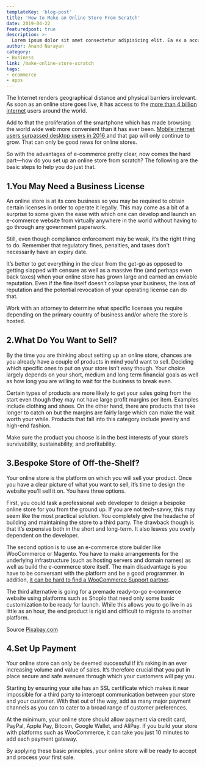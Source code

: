 ```yaml
---
templateKey: 'blog-post'
title: 'How to Make an Online Store From Scratch'
date: 2019-04-22
featuredpost: true
description: >-
  Lorem ipsum dolor sit amet consectetur adipisicing elit. Ea ex a accusamus facilis aperiam sed ad tenetur molestiae cum ipsam, sunt eius rerum numquam commodi ipsa quas sequi optio molestias?
author: Anand Narayan
category: 
- Business
link: /make-online-store-scratch
tags: 
- ecommerce
- apps
---
```

The Internet renders geographical distance and physical barriers irrelevant. As soon as an online store goes live, it has access to the [more than 4 billion internet](https://wearesocial.com/blog/2019/01/digital-2019-global-internet-use-accelerates) users around the world.

Add to that the proliferation of the smartphone which has made browsing the world wide web more convenient than it has ever been. [Mobile internet users surpassed desktop users in 2016 ](https://techcrunch.com/2016/11/01/mobile-internet-use-passes-desktop-for-the-first-time-study-finds/)and that gap will only continue to grow. That can only be good news for online stores.

So with the advantages of e-commerce pretty clear, now comes the hard part—how do you set up an online store from scratch? The following are the basic steps to help you do just that.

## 1.You May Need a Business License

An online store is at its core business so you may be required to obtain certain licenses in order to operate it legally. This may come as a bit of a surprise to some given the ease with which one can develop and launch an e-commerce website from virtually anywhere in the world without having to go through any government paperwork.

Still, even though compliance enforcement may be weak, it’s the right thing to do. Remember that regulatory fines, penalties, and taxes don’t necessarily have an expiry date.

It’s better to get everything in the clear from the get-go as opposed to getting slapped with censure as well as a massive fine (and perhaps even back taxes) when your online store has grown large and earned an enviable reputation. Even if the fine itself doesn’t collapse your business, the loss of reputation and the potential revocation of your operating license can do that.

Work with an attorney to determine what specific licenses you require depending on the primary country of business and/or where the store is hosted.

## 2.What Do You Want to Sell?
By the time you are thinking about setting up an online store, chances are you already have a couple of products in mind you’d want to sell. Deciding which specific ones to put on your store isn’t easy though. Your choice largely depends on your short, medium and long term financial goals as well as how long you are willing to wait for the business to break even.

Certain types of products are more likely to get your sales going from the start even though they may not have large profit margins per item. Examples include clothing and shoes. On the other hand, there are products that take longer to catch on but the margins are fairly large which can make the wait worth your while. Products that fall into this category include jewelry and high-end fashion.

Make sure the product you choose is in the best interests of your store’s survivability, sustainability, and profitability.

## 3.Bespoke Store of Off-the-Shelf?
Your online store is the platform on which you will sell your product. Once you have a clear picture of what you want to sell, it’s time to design the website you’ll sell it on. You have three options.

First, you could task a professional web developer to design a bespoke online store for you from the ground up. If you are not tech-savvy, this may seem like the most practical solution. You completely give the headache of building and maintaining the store to a third party. The drawback though is that it’s expensive both in the short and long-term. It also leaves you overly dependent on the developer.

The second option is to use an e-commerce store builder like WooCommerce or Magento. You have to make arrangements for the underlying infrastructure (such as hosting servers and domain names) as well as build the e-commerce store itself. The main disadvantage is you have to be conversant with the platform and be a good programmer. In addition, [it can be hard to find a WooCommerce Support partner](https://www.brightvessel.com/find-best-woocommerce-support-partner/).

The third alternative is going for a premade ready-to-go e-commerce website using platforms such as Shoplo that need only some basic customization to be ready for launch. While this allows you to go live in as little as an hour, the end product is rigid and difficult to migrate to another platform.

 


Source [Pixabay.com](https://pixabay.com/photos/marketing-digital-marketing-office-3724798/)

## 4.Set Up Payment

Your online store can only be deemed successful if it’s raking in an ever increasing volume and value of sales. It’s therefore crucial that you put in place secure and safe avenues through which your customers will pay you.

Starting by ensuring your site has an SSL certificate which makes it near impossible for a third party to intercept communication between your store and your customer. With that out of the way, add as many major payment channels as you can to cater to a broad range of customer preferences.

At the minimum, your online store should allow payment via credit card, PayPal, Apple Pay, Bitcoin, Google Wallet, and AliPay. If you build your store with platforms such as WooCommerce, it can take you just 10 minutes to add each payment gateway.

By applying these basic principles, your online store will be ready to accept and process your first sale.

   